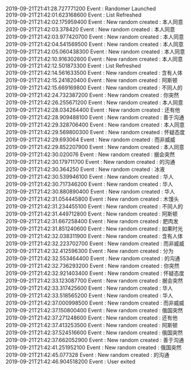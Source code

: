 2019-09-21T21:41:28.727771200 Event : Randomer Launched  
2019-09-21T21:42:01.623168600 Event : List Refreshed  
2019-09-21T21:42:02.175959400 Event : New random created : 本人同意  
2019-09-21T21:42:03.378420 Event : New random created : 本人同意  
2019-09-21T21:42:03.977420700 Event : New random created : 本人同意  
2019-09-21T21:42:04.541569500 Event : New random created : 本人同意  
2019-09-21T21:42:05.060438300 Event : New random created : 本人同意  
2019-09-21T21:42:10.916302600 Event : New random created : 本人同意  
2019-09-21T21:42:12.501873300 Event : List Refreshed  
2019-09-21T21:42:14.561633500 Event : New random created :  含有人体  
2019-09-21T21:42:15.241820400 Event : New random created : 阿斯顿  
2019-09-21T21:42:15.669169800 Event : New random created :  不同人的  
2019-09-21T21:42:24.732387200 Event : New random created : 你突然  
2019-09-21T21:42:26.255671200 Event : New random created : 本人同意  
2019-09-21T21:42:28.034264400 Event : New random created : 还有他  
2019-09-21T21:42:28.909488100 Event : New random created :  善于沟通  
2019-09-21T21:42:29.328706400 Event : New random created : 本人同意  
2019-09-21T21:42:29.569800300 Event : New random created :  怀疑态度  
2019-09-21T21:42:29.693064 Event : New random created : 而非威威  
2019-09-21T21:42:29.852207900 Event : New random created : 本人同意  
2019-09-21T21:42:30.020076 Event : New random created : 据会突然  
2019-09-21T21:42:30.179711700 Event : New random created :  的沟通  
2019-09-21T21:42:30.364250 Event : New random created :  冰液  
2019-09-21T21:42:30.539946100 Event : New random created : 华人  
2019-09-21T21:42:30.717346200 Event : New random created : 华人  
2019-09-21T21:42:30.880890400 Event : New random created : 华人  
2019-09-21T21:42:31.054445800 Event : New random created : 木馒头  
2019-09-21T21:42:31.234455100 Event : New random created :  不同人的  
2019-09-21T21:42:31.449712800 Event : New random created : 阿斯顿  
2019-09-21T21:42:31.667258400 Event : New random created : 肥肉发  
2019-09-21T21:42:31.851240600 Event : New random created : 如果时光  
2019-09-21T21:42:32.038311900 Event : New random created :  含有人体  
2019-09-21T21:42:32.223702700 Event : New random created : 而非威威  
2019-09-21T21:42:32.412596300 Event : New random created : 分为  
2019-09-21T21:42:32.553464400 Event : New random created :  的沟通  
2019-09-21T21:42:32.736293200 Event : New random created : 你突然  
2019-09-21T21:42:32.921403400 Event : New random created :  怀疑态度  
2019-09-21T21:42:33.123087700 Event : New random created : 据会突然  
2019-09-21T21:42:33.317425600 Event : New random created : 华人  
2019-09-21T21:42:33.518565200 Event : New random created : 华人  
2019-09-21T21:42:37.000998500 Event : New random created : 而非威威  
2019-09-21T21:42:37.150800400 Event : New random created : 俄国突然  
2019-09-21T21:42:37.271248600 Event : New random created : 还有他  
2019-09-21T21:42:37.413253500 Event : New random created : 阿斯顿  
2019-09-21T21:42:37.524516600 Event : New random created : 俄国突然  
2019-09-21T21:42:37.662052900 Event : New random created :  善于沟通  
2019-09-21T21:42:41.251952100 Event : New random created : 俄国突然  
2019-09-21T21:42:45.077328 Event : New random created :  的沟通  
2019-09-21T21:42:46.904518200 Event : User exited  
